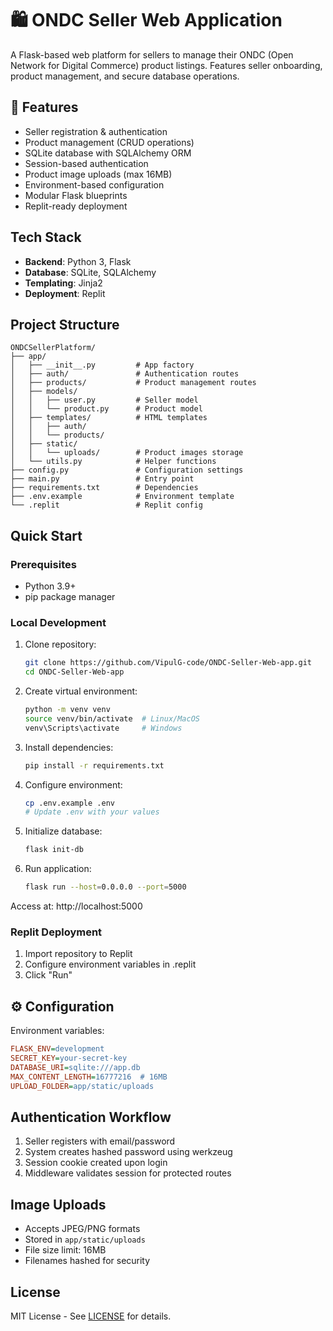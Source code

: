 # 🛍️ ONDC Seller Web Application

A Flask-based web platform for sellers to manage their ONDC (Open Network for Digital Commerce) product listings. Features seller onboarding, product management, and secure database operations.

## 🌟 Features
- Seller registration & authentication
- Product management (CRUD operations)
- SQLite database with SQLAlchemy ORM
- Session-based authentication
- Product image uploads (max 16MB)
- Environment-based configuration
- Modular Flask blueprints
- Replit-ready deployment

## Tech Stack
- **Backend**: Python 3, Flask
- **Database**: SQLite, SQLAlchemy
- **Templating**: Jinja2
- **Deployment**: Replit

## Project Structure
```
ONDCSellerPlatform/
├── app/
│   ├── __init__.py         # App factory
│   ├── auth/               # Authentication routes
│   ├── products/           # Product management routes
│   ├── models/
│   │   ├── user.py         # Seller model
│   │   └── product.py      # Product model
│   ├── templates/          # HTML templates
│   │   ├── auth/
│   │   └── products/
│   ├── static/
│   │   └── uploads/        # Product images storage
│   └── utils.py            # Helper functions
├── config.py               # Configuration settings
├── main.py                 # Entry point
├── requirements.txt        # Dependencies
├── .env.example            # Environment template
└── .replit                 # Replit config
```

## Quick Start

### Prerequisites
- Python 3.9+
- pip package manager

### Local Development
1. Clone repository:
   ```bash
   git clone https://github.com/VipulG-code/ONDC-Seller-Web-app.git
   cd ONDC-Seller-Web-app
   ```

2. Create virtual environment:
   ```bash
   python -m venv venv
   source venv/bin/activate  # Linux/MacOS
   venv\Scripts\activate     # Windows
   ```

3. Install dependencies:
   ```bash
   pip install -r requirements.txt
   ```

4. Configure environment:
   ```bash
   cp .env.example .env
   # Update .env with your values
   ```

5. Initialize database:
   ```bash
   flask init-db
   ```

6. Run application:
   ```bash
   flask run --host=0.0.0.0 --port=5000
   ```

Access at: http://localhost:5000

### Replit Deployment
1. Import repository to Replit
2. Configure environment variables in .replit
3. Click "Run"

## ⚙️ Configuration
Environment variables:
```ini
FLASK_ENV=development
SECRET_KEY=your-secret-key
DATABASE_URI=sqlite:///app.db
MAX_CONTENT_LENGTH=16777216  # 16MB
UPLOAD_FOLDER=app/static/uploads
```

## Authentication Workflow
1. Seller registers with email/password
2. System creates hashed password using werkzeug
3. Session cookie created upon login
4. Middleware validates session for protected routes

## Image Uploads
- Accepts JPEG/PNG formats
- Stored in `app/static/uploads`
- File size limit: 16MB
- Filenames hashed for security

## License
MIT License - See [LICENSE](LICENSE) for details.
